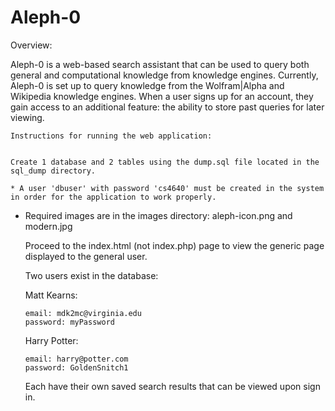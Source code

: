 # Aleph-0

Overview:

Aleph-0 is a web-based search assistant that can be used to query both general and computational knowledge from knowledge engines. Currently, Aleph-0 is set up to query knowledge from the Wolfram|Alpha and Wikipedia knowledge engines. When a user signs up for an account, they gain access to an additional feature: the ability to store past queries for later viewing.
	

	Instructions for running the web application:
	
	
	Create 1 database and 2 tables using the dump.sql file located in the sql_dump directory.
	
	* A user 'dbuser' with password 'cs4640' must be created in the system in order for the application to work properly.
  * Required images are in the images directory: aleph-icon.png and modern.jpg
	
	Proceed to the index.html (not index.php) page to view the generic page displayed to the general user.
	
	Two users exist in the database:
	
	Matt Kearns:
		
		email: mdk2mc@virginia.edu
		password: myPassword
	
	Harry Potter:
	
		email: harry@potter.com
		password: GoldenSnitch1
		
	Each have their own saved search results that can be viewed upon sign in.
	
	
